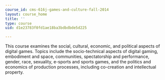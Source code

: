```yaml
---
course_id: cms-616j-games-and-culture-fall-2014
layout: course_home
title: ''
type: course
uid: d1e23783f0fd1ae18ba3bdbdbde5d225

---
```

This course examines the social, cultural, economic, and political aspects of digital games. Topics include the socio-technical aspects of digital gaming, embodiment and space, communities, spectatorship and performance, gender, race, sexuality, e-sports and sports games, and the politics and economics of production processes, including co-creation and intellectual property.
